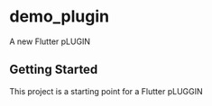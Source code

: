 # demo_plugin

A new Flutter pLUGIN

## Getting Started

This project is a starting point for a Flutter pLUGGIN 

